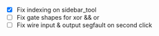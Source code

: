 - [x] Fix indexing on sidebar_tool
- [ ] Fix gate shapes for xor && or
- [ ] Fix wire input & output segfault on second click